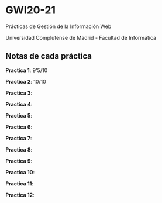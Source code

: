# GWI20-21
Prácticas de Gestión de la Información Web

Universidad Complutense de Madrid - Facultad de Informática

## Notas de cada práctica

**Practica 1**: 9'5/10

**Practica 2**: 10/10

**Practica 3**:

**Practica 4**:

**Practica 5**:

**Practica 6**:

**Practica 7**:

**Practica 8**:

**Practica 9**:

**Practica 10**:

**Practica 11**:

**Practica 12**:
